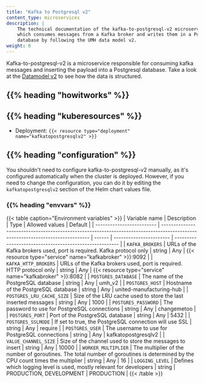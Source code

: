 ```yaml
---
title: "Kafka to Postgresql v2"
content_type: microservices
description: |
    The technical documentation of the kafka-to-postgresql-v2 microservice,
    which consumes messages from a Kafka broker and writes them in a PostgreSQL
    database by following the UMH data model v2.
weight: 0
---
```


<!-- overview -->

Kafka-to-postgresql-v2 is a microservice responsible for consuming kafka messages
and inserting the payload into a Postgresql database. Take a look at the
[Datamodel v2](/docs/architecture/datamodel/v2) to see how the data is structured.

## {{% heading "howitworks" %}}

## {{% heading "kuberesources" %}}

- Deployment: `{{< resource type="deployment" name="kafkatopostgresqlv2" >}}`

## {{% heading "configuration" %}}

You shouldn't need to configure kafka-to-postgresql-v2 manually, as it's configured
automatically when the cluster is deployed. However, if you need to change the
configuration, you can do it by editing the `kafkatopostgresqlv2` section of the Helm
chart values file.

### {{% heading "envvars" %}}

{{< table caption="Environment variables" >}}
| Variable name             | Description                                                                                                                    | Type   | Allowed values          | Default                                                 |
| ------------------------- | ------------------------------------------------------------------------------------------------------------------------------ | ------ | ----------------------- | ------------------------------------------------------- |
| `KAFKA_BROKERS`           | URLs of the Kafka brokers used, port is required. Kafka protocol only                                                          | string | Any                     | {{< resource type="service" name="kafkabroker" >}}:9092 |
| `KAFKA_HTTP_BROKERS`      | URLs of the Kafka brokers used, port is required. HTTP protocol only                                                           | string | Any                     | {{< resource type="service" name="kafkabroker" >}}:8082 |
| `POSTGRES_DATABASE`       | The name of the PostgreSQL database                                                                                            | string | Any                     | umh_v2                                                  |
| `POSTGRES_HOST`           | Hostname of the PostgreSQL database                                                                                            | string | Any                     | united-manufacturing-hub                                |
| `POSTGRES_LRU_CACHE_SIZE` | Size of the LRU cache used to store the last inserted messages                                                                 | string | Any                     | 1000                                                    |
| `POSTGRES_PASSWORD`       | The password to use for PostgreSQL connections                                                                                 | string | Any                     | changemetoo                                             |
| `POSTGRES_PORT`           | Port of the PostgreSQL database                                                                                                | string | Any                     | 5432                                                    |
| `POSTGRES_SSLMODE`        | If set to true, the PostgreSQL connection will use SSL                                                                         | string | Any                     | require                                                 |
| `POSTGRES_USER`           | The username to use for PostgreSQL connections                                                                                 | string | Any                     | kafkatopostgresqlv2                                     |
| `VALUE_CHANNEL_SIZE`      | Size of the channel used to store the messages to insert                                                                       | string | Any                     | 10000                                                   |
| `WORKER_MULTIPLIER`       | The multiplier of the number of goroutines. The total number of goroutines is determined by the CPU count times the multiplier | string | Any                     | 16                                                      |
| `LOGGING_LEVEL`           | Defines which logging level is used, mostly relevant for developers                                                            | string | PRODUCTION, DEVELOPMENT | PRODUCTION                                              |
{{< /table >}}
